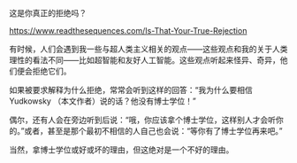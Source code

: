 这是你真正的拒绝吗？

https://www.readthesequences.com/Is-That-Your-True-Rejection

有时候，人们会遇到我一些与超人类主义相关的观点——这些观点和我的关于人类理性的看法不同——比如超智能和友好人工智能。这些观点听起来怪异、奇异，他们便会拒绝它们。

如果被要求解释为什么拒绝，常常会听到这样的回答：“我为什么要相信 Yudkowsky （本文作者）说的话？他没有博士学位！”

偶尔，还有人会在旁边听到后说：“哦，你应该拿个博士学位，这样别人才会听你的。”或者，甚至是那个最初不相信的人自己也会说：“等你有了博士学位再来吧。”

当然，拿博士学位或好或坏的理由，但这绝对是一个不好的理由。